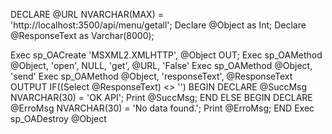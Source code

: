 DECLARE @URL NVARCHAR(MAX) = 'http://localhost:3500/api/menu/getall';
Declare @Object as Int;
Declare @ResponseText as Varchar(8000);

Exec sp_OACreate 'MSXML2.XMLHTTP', @Object OUT;
Exec sp_OAMethod @Object, 'open', NULL, 'get',
       @URL,
       'False'
Exec sp_OAMethod @Object, 'send'
Exec sp_OAMethod @Object, 'responseText', @ResponseText OUTPUT
IF((Select @ResponseText) <> '')
BEGIN
     DECLARE @SuccMsg NVARCHAR(30) = 'OK API';
     Print @SuccMsg;
END
ELSE
BEGIN
     DECLARE @ErroMsg NVARCHAR(30) = 'No data found.';
     Print @ErroMsg;
END
Exec sp_OADestroy @Object

